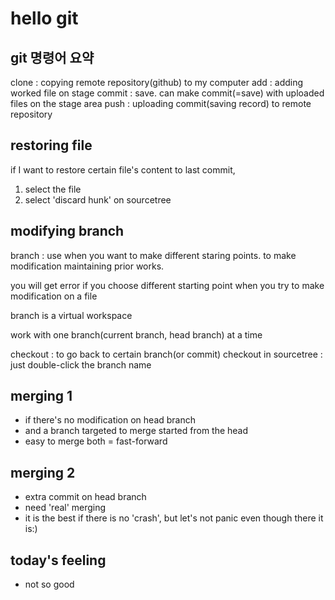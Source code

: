 # hello git

## git 명령어 요약

clone : copying remote repository(github) to my computer
add : adding worked file on stage
commit : save. can make commit(=save) with uploaded files on the stage area
push : uploading commit(saving record) to remote repository

## restoring file

if I want to restore certain file's content to last commit,

1. select the file
2. select 'discard hunk' on sourcetree

## modifying branch

branch : use when you want to make different staring points. to make modification maintaining prior works.

you will get error if you choose different starting point when you try to make modification on a file

branch is a virtual workspace

work with one branch(current branch, head branch) at a time

checkout : to go back to certain branch(or commit)
checkout in sourcetree : just double-click the branch name

## merging 1

- if there's no modification on head branch
- and a branch targeted to merge started from the head
- easy to merge both = fast-forward

## merging 2

- extra commit on head branch
- need 'real' merging
- it is the best if there is no 'crash', but let's not panic even though there it is:)

## today's feeling

- not so good
